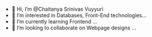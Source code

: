 - 👋 Hi, I’m @Chaitanya Srinivas Vuyyuri
- 👀 I’m interested in Databases, Front-End technologies...
- 🌱 I’m currently learning Frontend ...
- 💞️ I’m looking to collaborate on Webpage designs ...
